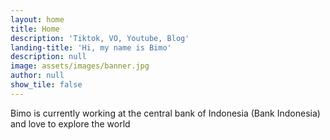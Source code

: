 ```yaml
---
layout: home
title: Home
description: 'Tiktok, VO, Youtube, Blog'
landing-title: 'Hi, my name is Bimo'
description: null
image: assets/images/banner.jpg
author: null
show_tile: false
---
```


Bimo is currently working at the central bank of Indonesia (Bank Indonesia) and love to explore the world